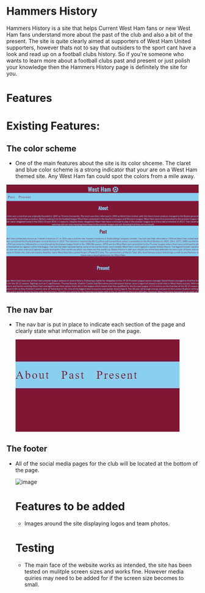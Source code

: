 # Hammers History 
Hammers History is a site that helps Current West Ham fans or new West Ham fans understand more about the past of the club and also a bit of the present. The site is quite clearly aimed at supporters of West Ham United supporters, however thats not to say that outsiders to the sport cant have a look and read up on a football clubs history. So if you're someone who wants to learn more about a football clubs past and present or just polish your knowledge then the Hammers History page is definitely the site for you.

# Features

# Existing Features:

## The color scheme
  * One of the main features about the site is its color shceme. The claret and blue color scheme is a strong indicator that your are on a West Ham themed site. Any West Ham fan could spot the colors from a mile away.

 ![image](assets/images/color.scheme.jpg)

 ## The nav bar 
 * The nav bar is put in place to indicate each section of the page and clearly state what information will be on the page. 

   ![image](assets/images/nav.jpg)

  ## The footer
  * All of the social media pages for the club will be located at the bottom of the page. 

     ![image](assets/images/footer)

     # Features to be added 
      * Images around the site displaying logos and team photos. 

      # Testing 
      * The main face of the website works as intended, the site has been tested on mulitple screen sizes and works fine. However media quiries may need to be added for if the screen size becomes to small. 


